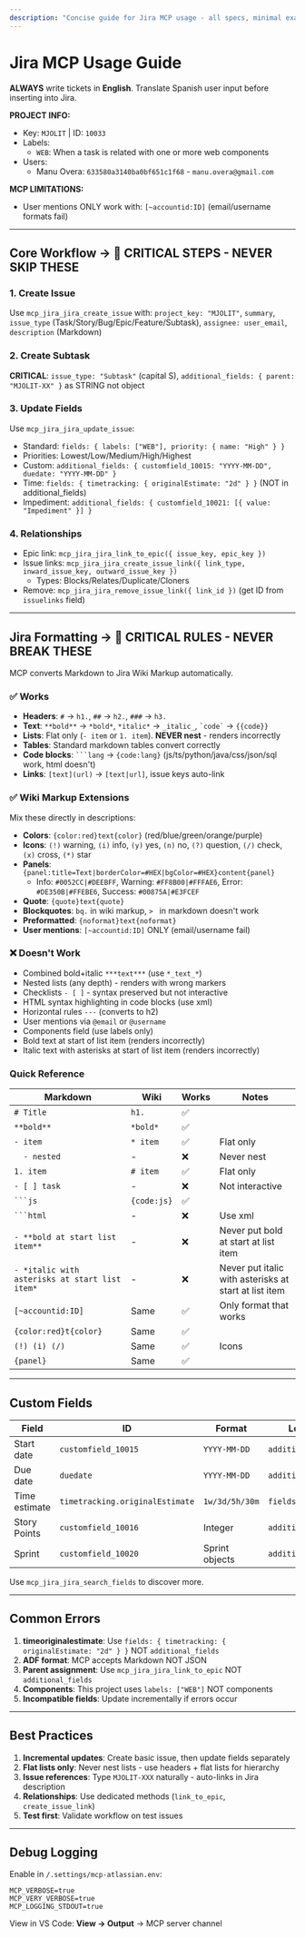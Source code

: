 ```yaml
---
description: "Concise guide for Jira MCP usage - all specs, minimal examples"
---
```


# Jira MCP Usage Guide

**ALWAYS** write tickets in **English**. Translate Spanish user input before inserting into Jira.

**PROJECT INFO:**
- Key: `MJOLIT` | ID: `10033`
- Labels: 
  - `WEB`: When a task is related with one or more web components
- Users: 
    - Manu Overa: `633580a3140ba0bf651c1f68` - `manu.overa@gmail.com`

**MCP LIMITATIONS:**
- User mentions ONLY work with: `[~accountid:ID]` (email/username formats fail)

---

## Core Workflow -> 🚫 CRITICAL STEPS - NEVER SKIP THESE

### 1. Create Issue
Use `mcp_jira_jira_create_issue` with: `project_key: "MJOLIT"`, `summary`, `issue_type` (Task/Story/Bug/Epic/Feature/Subtask), `assignee: user_email`, `description` (Markdown)

### 2. Create Subtask
**CRITICAL**: `issue_type: "Subtask"` (capital S), `additional_fields: { parent: "MJOLIT-XX" }` as STRING not object

### 3. Update Fields
Use `mcp_jira_jira_update_issue`:
- Standard: `fields: { labels: ["WEB"], priority: { name: "High" } }`
- Priorities: Lowest/Low/Medium/High/Highest
- Custom: `additional_fields: { customfield_10015: "YYYY-MM-DD", duedate: "YYYY-MM-DD" }`
- Time: `fields: { timetracking: { originalEstimate: "2d" } }` (NOT in additional_fields)
- Impediment: `additional_fields: { customfield_10021: [{ value: "Impediment" }] }`

### 4. Relationships
- Epic link: `mcp_jira_jira_link_to_epic({ issue_key, epic_key })`
- Issue links: `mcp_jira_jira_create_issue_link({ link_type, inward_issue_key, outward_issue_key })`
  - Types: Blocks/Relates/Duplicate/Cloners
- Remove: `mcp_jira_jira_remove_issue_link({ link_id })` (get ID from `issuelinks` field)

---

## Jira Formatting -> 🚫 CRITICAL RULES - NEVER BREAK THESE

MCP converts Markdown to Jira Wiki Markup automatically.

### ✅ Works
- **Headers**: `#` → `h1.`, `##` → `h2.`, `###` → `h3.`
- **Text**: `**bold**` → `*bold*`, `*italic*` → `_italic_`, `` `code` `` → `{{code}}`
- **Lists**: Flat only (`- item` or `1. item`). **NEVER nest** - renders incorrectly
- **Tables**: Standard markdown tables convert correctly
- **Code blocks**: `` ```lang `` → `{code:lang}` (js/ts/python/java/css/json/sql work, html doesn't)
- **Links**: `[text](url)` → `[text|url]`, issue keys auto-link

### ✅ Wiki Markup Extensions
Mix these directly in descriptions:
- **Colors**: `{color:red}text{color}` (red/blue/green/orange/purple)
- **Icons**: `(!)` warning, `(i)` info, `(y)` yes, `(n)` no, `(?)` question, `(/)` check, `(x)` cross, `(*)` star
- **Panels**: `{panel:title=Text|borderColor=#HEX|bgColor=#HEX}content{panel}`
  - Info: `#0052CC|#DEEBFF`, Warning: `#FF8B00|#FFFAE6`, Error: `#DE350B|#FFEBE6`, Success: `#00875A|#E3FCEF`
- **Quote**: `{quote}text{quote}`
- **Blockquotes**: `bq.` in wiki markup, `> ` in markdown doesn't work
- **Preformatted**: `{noformat}text{noformat}`
- **User mentions**: `[~accountid:ID]` ONLY (email/username fail)

### ❌ Doesn't Work
- Combined bold+italic `***text***` (use `*_text_*`)
- Nested lists (any depth) - renders with wrong markers
- Checklists `- [ ]` - syntax preserved but not interactive
- HTML syntax highlighting in code blocks (use xml)
- Horizontal rules `---` (converts to h2)
- User mentions via `@email` or `@username`
- Components field (use labels only)
- Bold text at start of list item (renders incorrectly)
- Italic text with asterisks at start of list item (renders incorrectly)

### Quick Reference

| Markdown | Wiki | Works | Notes |
|----------|------|-------|-------|
| `# Title` | `h1.` | ✅ | |
| `**bold**` | `*bold*` | ✅ | |
| `- item` | `* item` | ✅ | Flat only |
| `  - nested` | - | ❌ | Never nest |
| `1. item` | `# item` | ✅ | Flat only |
| `- [ ] task` | - | ❌ | Not interactive |
| `` ```js `` | `{code:js}` | ✅ | |
| `` ```html `` | - | ❌ | Use xml |
| `- **bold at start list item**` | - | ❌ | Never put bold at start at list item |
| `- *italic with asterisks at start list item*` | - | ❌ | Never put italic with asterisks at start at list item |
| `[~accountid:ID]` | Same | ✅ | Only format that works |
| `{color:red}t{color}` | Same | ✅ | |
| `(!) (i) (/)` | Same | ✅ | Icons |
| `{panel}` | Same | ✅ | |

---

## Custom Fields

| Field | ID | Format | Location |
|-------|-----|--------|----------|
| Start date | `customfield_10015` | `YYYY-MM-DD` | `additional_fields` |
| Due date | `duedate` | `YYYY-MM-DD` | `additional_fields` |
| Time estimate | `timetracking.originalEstimate` | `1w/3d/5h/30m` | `fields` |
| Story Points | `customfield_10016` | Integer | `additional_fields` |
| Sprint | `customfield_10020` | Sprint objects | `additional_fields` |

Use `mcp_jira_jira_search_fields` to discover more.

---

## Common Errors

1. **timeoriginalestimate**: Use `fields: { timetracking: { originalEstimate: "2d" } }` NOT `additional_fields`
2. **ADF format**: MCP accepts Markdown NOT JSON
3. **Parent assignment**: Use `mcp_jira_jira_link_to_epic` NOT `additional_fields`
4. **Components**: This project uses `labels: ["WEB"]` NOT components
5. **Incompatible fields**: Update incrementally if errors occur

---

## Best Practices

1. **Incremental updates**: Create basic issue, then update fields separately
2. **Flat lists only**: Never nest lists - use headers + flat lists for hierarchy
3. **Issue references**: Type `MJOLIT-XXX` naturally - auto-links in Jira description
4. **Relationships**: Use dedicated methods (`link_to_epic`, `create_issue_link`)
5. **Test first**: Validate workflow on test issues

---

## Debug Logging

Enable in `/.settings/mcp-atlassian.env`:
```
MCP_VERBOSE=true
MCP_VERY_VERBOSE=true
MCP_LOGGING_STDOUT=true
```
View in VS Code: **View → Output** → MCP server channel
